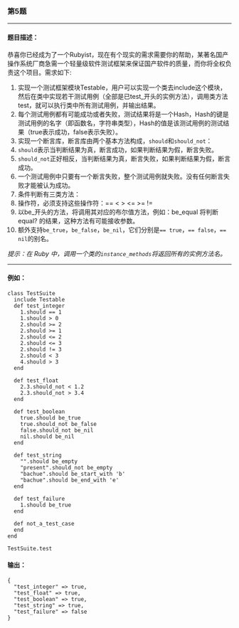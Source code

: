 ### 第5题

-------------

#### 题目描述：
恭喜你已经成为了一个Rubyist，现在有个现实的需求需要你的帮助，某著名国产操作系统厂商急需一个轻量级软件测试框架来保证国产软件的质量，而你将全权负责这个项目。需求如下:

1. 实现一个测试框架模块Testable，用户可以实现一个类去include这个模块，然后在类中实现若干测试用例（全部是已test\_开头的实例方法），调用类方法test，就可以执行类中所有测试用例，并输出结果。
2. 每个测试用例都有可能成功或者失败，测试结果将是一个Hash，Hash的键是测试用例的名字（即函数名，字符串类型），Hash的值是该测试用例的测试结果（true表示成功，false表示失败）。
3. 实现一个断言库，断言库由两个基本方法构成，`should`和`should_not`：
  1. `should`表示当判断结果为真，断言成功，如果判断结果为假，断言失败。
  2. `should_not`正好相反，当判断结果为真，断言失败，如果判断结果为假，断言成功。
  3. 一个测试用例中只要有一个断言失败，整个测试用例就失败。没有任何断言失败才能被认为成功。
4. 条件判断有三类方法：
  1. 操作符，必须支持这些操作符：== < > <= >= !=
  2. 以be\_开头的方法，将调用其对应的布尔值方法，例如：be\_equal 将判断 equal? 的结果，这种方法有可能接收参数。
  3. 额外支持`be_true`，`be_false`，`be_nil`，它们分别是`== true`，`== false`，`== nil`的别名。

*提示：在 Ruby 中，调用一个类的`instance_methods`将返回所有的实例方法名。*

-------------

#### 例如：

    class TestSuite
      include Testable
      def test_integer
        1.should == 1
        1.should > 0
        2.should >= 2
        2.should >= 1
        2.should <= 2
        2.should <= 3
        2.should != 3
        2.should < 3
        4.should > 3
      end

      def test_float
        2.3.should_not < 1.2
        2.3.should_not > 3.4
      end

      def test_boolean
        true.should be_true
        true.should_not be_false
        false.should_not be_nil
        nil.should be_nil
      end

      def test_string
        "".should be_empty
        "present".should_not be_empty
        "bachue".should be_start_with 'b'
        "bachue".should be_end_with 'e'
      end

      def test_failure
        1.should be_true
      end

      def not_a_test_case
      end
    end

    TestSuite.test

#### 输出：

    {
      "test_integer" => true,
      "test_float" => true,
      "test_boolean" => true,
      "test_string" => true,
      "test_failure" => false
    }
